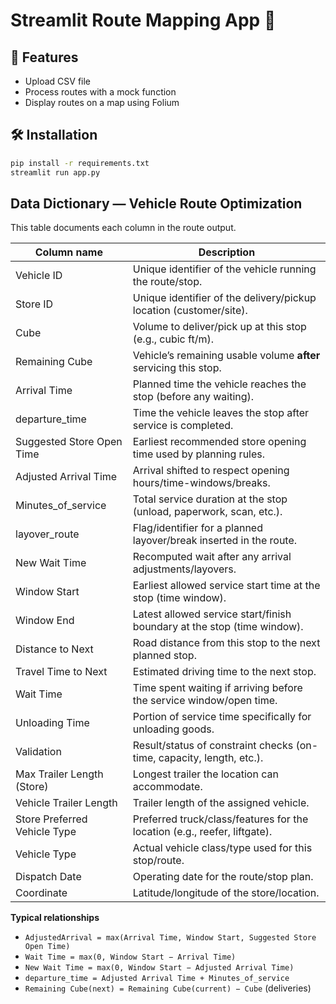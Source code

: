 # Streamlit Route Mapping App 🚀

## 📌 Features
- Upload CSV file
- Process routes with a mock function
- Display routes on a map using Folium

## 🛠 Installation
```bash
pip install -r requirements.txt
streamlit run app.py
```


## Data Dictionary — Vehicle Route Optimization

This table documents each column in the route output.

| Column name | Description |
|---|---|
| Vehicle ID | Unique identifier of the vehicle running the route/stop. |
| Store ID | Unique identifier of the delivery/pickup location (customer/site). |
| Cube | Volume to deliver/pick up at this stop (e.g., cubic ft/m). |
| Remaining Cube | Vehicle’s remaining usable volume **after** servicing this stop. |
| Arrival Time | Planned time the vehicle reaches the stop (before any waiting). |
| departure_time | Time the vehicle leaves the stop after service is completed. |
| Suggested Store Open Time | Earliest recommended store opening time used by planning rules. |
| Adjusted Arrival Time | Arrival shifted to respect opening hours/time-windows/breaks. |
| Minutes_of_service | Total service duration at the stop (unload, paperwork, scan, etc.). |
| layover_route | Flag/identifier for a planned layover/break inserted in the route. |
| New Wait Time | Recomputed wait after any arrival adjustments/layovers. |
| Window Start | Earliest allowed service start time at the stop (time window). |
| Window End | Latest allowed service start/finish boundary at the stop (time window). |
| Distance to Next | Road distance from this stop to the next planned stop. |
| Travel Time to Next | Estimated driving time to the next stop. |
| Wait Time | Time spent waiting if arriving before the service window/open time. |
| Unloading Time | Portion of service time specifically for unloading goods. |
| Validation | Result/status of constraint checks (on-time, capacity, length, etc.). |
| Max Trailer Length (Store) | Longest trailer the location can accommodate. |
| Vehicle Trailer Length | Trailer length of the assigned vehicle. |
| Store Preferred Vehicle Type | Preferred truck/class/features for the location (e.g., reefer, liftgate). |
| Vehicle Type | Actual vehicle class/type used for this stop/route. |
| Dispatch Date | Operating date for the route/stop plan. |
| Coordinate | Latitude/longitude of the store/location. |

**Typical relationships**
- `AdjustedArrival = max(Arrival Time, Window Start, Suggested Store Open Time)`
- `Wait Time = max(0, Window Start − Arrival Time)`
- `New Wait Time = max(0, Window Start − Adjusted Arrival Time)`
- `departure_time = Adjusted Arrival Time + Minutes_of_service`
- `Remaining Cube(next) = Remaining Cube(current) − Cube` (deliveries)